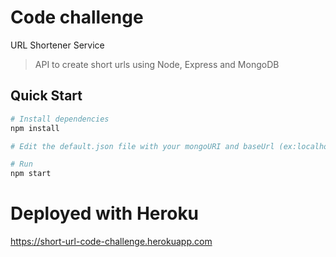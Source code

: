 # Code challenge
URL Shortener Service

> API to create short urls using Node, Express and MongoDB

## Quick Start

```bash
# Install dependencies
npm install

# Edit the default.json file with your mongoURI and baseUrl (ex:localhost:5000)

# Run
npm start
```
# Deployed with Heroku
https://short-url-code-challenge.herokuapp.com
